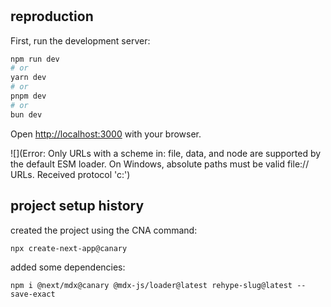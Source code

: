 #

## reproduction

First, run the development server:

```bash
npm run dev
# or
yarn dev
# or
pnpm dev
# or
bun dev
```

Open [http://localhost:3000](http://localhost:3000) with your browser.

![](Error: Only URLs with a scheme in: file, data, and node are supported by the default ESM loader. On Windows, absolute paths must be valid file:// URLs. Received protocol 'c:')

## project setup history

created the project using the CNA command:

`npx create-next-app@canary`

added some dependencies:

`npm i @next/mdx@canary @mdx-js/loader@latest rehype-slug@latest --save-exact`